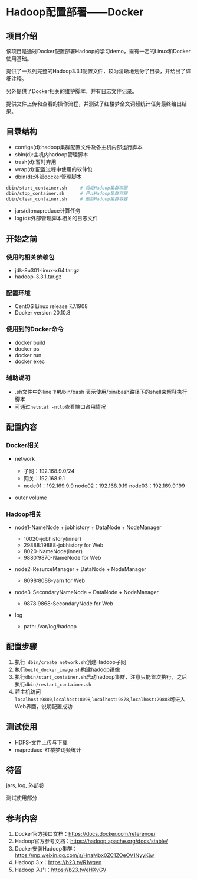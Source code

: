 # Hadoop配置部署——Docker

## 项目介绍

该项目是通过Docker配置部署Hadoop的学习demo，需有一定的Linux和Docker使用基础。

提供了一系列完整的Hadoop3.3.1配置文件，较为清晰地划分了目录，并给出了详细注释。

另外提供了Docker相关的维护脚本，并有日志文件记录。

提供文件上传和查看的操作流程，并测试了红楼梦全文词频统计任务最终给出结果。



## 目录结构

* configs(d):hadoop集群配置文件及各主机内部运行脚本
* sbin(d):主机内hadoop管理脚本
* trash(d):暂时弃用
* wrap(d):配置过程中使用的软件包
* dbin(d):外部docker管理脚本

```sh
dbin/start_container.sh		# 启动Hadoop集群容器
dbin/stop_container.sh		# 停止Hadoop集群容器
dbin/clean_container.sh		# 删除Hadoop集群容器
```

* jars(d):mapreduce计算任务
* log(d):外部管理脚本相关的日志文件



## 开始之前

### 使用的相关依赖包 

* jdk-8u301-linux-x64.tar.gz
* hadoop-3.3.1.tar.gz

### 配置环境

* CentOS Linux release 7.7.1908
* Docker version 20.10.8

### 使用到的Docker命令

* docker build
* docker ps
* docker run
* docker exec

### 辅助说明

* .sh文件中的line 1:#!/bin/bash   表示使用/bin/bash路径下的shell来解释执行脚本
* 可通过` netstat -ntlp `查看端口占用情况



## 配置内容

### Docker相关

* network
  * 子网：192.168.9.0/24
  * 网关：192.168.9.1
  * node01：192.169.9.9   node02：192.168.9.19    node03：192.169.9.199

* outer volume 



### Hadoop相关

* node1-NameNode + jobhistory + DataNode + NodeManager
  * 10020-jobhistory(inner)
  * 29888:19888-jobhistory for Web
  * 8020-NameNode(inner)
  * 9880:9870-NameNode for Web

* node2-ResurceManager + DataNode + NodeManager
  * 8098:8088-yarn for Web

* node3-SecondaryNameNode + DataNode + NodeManager
  * 9878:9868-SecondaryNode for Web

* log
  * path: /var/log/hadoop



## 配置步骤

1. 执行` dbin/create_network.sh`创建Hadoop子网
2. 执行` build_docker_image.sh `构建hadoop镜像
3. 执行` dbin/start_container.sh `启动hadoop集群，注意只能首次执行，之后执行` dbin/restart_container.sh `
4. 若主机访问` localhost:9880 `,` localhost:8098 `,` localhost:9878 `,` localhost:29888 `可进入Web界面，说明配置成功



## 测试使用

* HDFS-文件上传与下载
* mapreduce-红楼梦词频统计



## 待留

jars, log, 外部卷

测试使用部分



## 参考内容

1.  Docker官方接口文档：https://docs.docker.com/reference/
2.  Hadoop官方参考文档：https://hadoop.apache.org/docs/stable/
3. Docker安装Hadoop集群：https://mp.weixin.qq.com/s/HnaMbx0ZC1ZOeOV1NyyKjw
4. Hadoop 3.x：https://b23.tv/R1wqen
5. Hadoop 入门：https://b23.tv/eHXvGV

